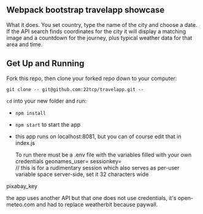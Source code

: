## Webpack bootstrap travelapp showcase
What it does.
You set country, type the name of the city 
and choose a date.
If the API search finds coordinates for the city
it will display a matching image and a countdown for the journey,
plus typical weather data for that area and time.


## Get Up and Running

Fork this repo, then clone your forked repo down to your computer:

```
git clone -- git@github.com:22tcp/travelapp.git --
```

`cd` into your new folder and run:
- ```npm install```
- ```npm start``` to start the app
- this app runs on localhost:8081, 
but you can of course edit that in index.js  
  
  To run there must be a .env file with the variables filled with your
  own credentials
geonames_user=
sessionkey=    
// this is for a rudimentary session which also serves as per-user variable space server-side, set it 32 characters wide

pixabay_key

the app uses another API but that one does not use credentials,
it's open-meteo.com and had to replace weatherbit because paywall.



